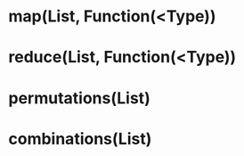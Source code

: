 # map(List<Type>, Function(<Type))
# reduce(List<Type>, Function(<Type))
# permutations(List<Type>)
# combinations(List<Type>)
